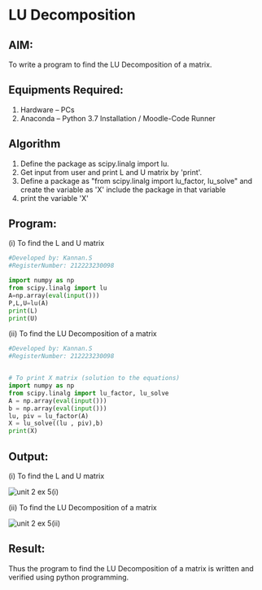 # LU Decomposition 

## AIM:
To write a program to find the LU Decomposition of a matrix.

## Equipments Required:
1. Hardware – PCs
2. Anaconda – Python 3.7 Installation / Moodle-Code Runner

## Algorithm
1. Define the package as scipy.linalg import lu.
2. Get input from user and print L and U matrix by 'print'.
3. Define a package as "from scipy.linalg import lu_factor, lu_solve" and create the variable as 'X' include the package in that variable  
4. print the variable 'X'

## Program:
(i) To find the L and U matrix
```python
#Developed by: Kannan.S 
#RegisterNumber: 212223230098

import numpy as np
from scipy.linalg import lu
A=np.array(eval(input()))
P,L,U=lu(A)
print(L)
print(U)
```
(ii) To find the LU Decomposition of a matrix
```python
#Developed by: Kannan.S
#RegisterNumber: 212223230098


# To print X matrix (solution to the equations)
import numpy as np
from scipy.linalg import lu_factor, lu_solve
A = np.array(eval(input()))
b = np.array(eval(input()))
lu, piv = lu_factor(A)
X = lu_solve((lu , piv),b)
print(X)

```

## Output:
(i) To find the L and U matrix

![unit 2 ex 5(i)](https://github.com/Kannan-S-coder/LU-Decomposition/assets/147120710/6504129e-0b38-4f36-bf20-65e42595d0d5)

(ii) To find the LU Decomposition of a matrix

![unit 2 ex 5(ii)](https://github.com/Kannan-S-coder/LU-Decomposition/assets/147120710/baa685b2-6efa-44f7-92ac-c04b6bc9df3d)



## Result:
Thus the program to find the LU Decomposition of a matrix is written and verified using python programming.

